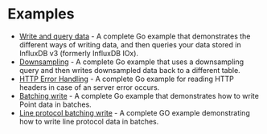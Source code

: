 # Examples

- [Write and query data](Basic/basic.go) - A complete Go example that demonstrates the different ways of writing data, and then queries your data stored in InfluxDB v3 (formerly InfluxDB IOx).
- [Downsampling](Downsampling/downsampling.go) - A complete Go example that uses a downsampling query and then writes downsampled data back to a different table.
- [HTTP Error Handling](HTTPErrorHandled/httpErrorHandled.go) - A complete Go example for reading HTTP headers in case of an server error occurs.
- [Batching write](Batching/batching.go) - A complete Go example that demonstrates how to write Point data in batches.
- [Line protocol batching write](LPBatchin/lpBatching.go) - A complete GO example demonstrating how to write line protocol data in batches.

